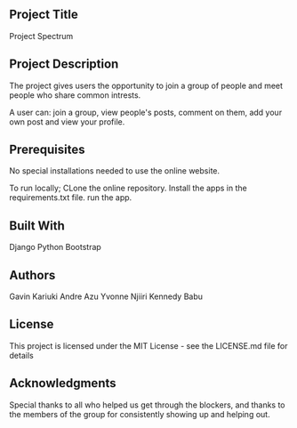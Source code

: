 ## Project Title
Project Spectrum    

## Project Description
The project gives users the opportunity to join a group of people and meet people who share common intrests.

A user can: join a group, view people's posts, comment on them, add your own post and view your profile.


 
## Prerequisites
No special installations needed to use the online website.

To run locally;
    CLone the online repository.
    Install the apps in the requirements.txt file.
    run the app.

## Built With
Django
Python
Bootstrap

## Authors
Gavin Kariuki
Andre Azu
Yvonne Njiiri
Kennedy Babu 



## License
This project is licensed under the MIT License - see the LICENSE.md file for details

## Acknowledgments
Special thanks to all who helped us get through the blockers, and thanks to the members of the group for consistently showing up and helping out.
